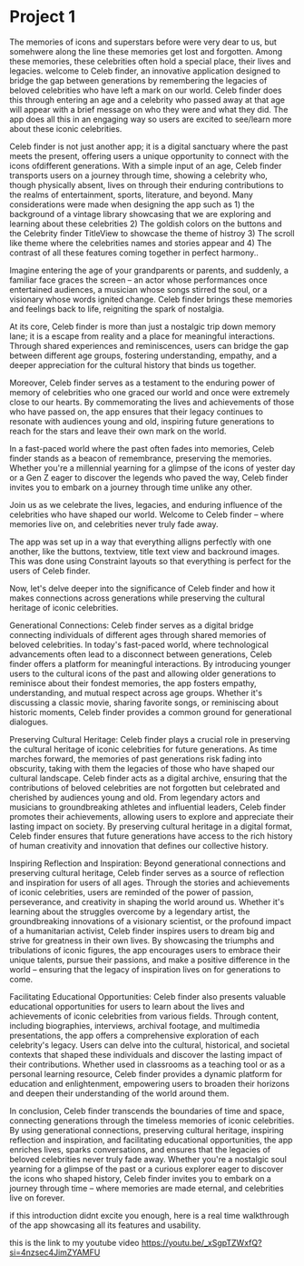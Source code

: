 # Project 1
 The memories of icons and superstars before were very dear to us, but somehwere along the line these memories get lost and forgotten. Among these memories, these celebrities often hold a special place, their lives and legacies. welcome to  Celeb finder, an innovative application designed to bridge the gap between generations by remembering the legacies of beloved celebrities who have left a mark on our world. Celeb finder does this through entering an age and a celebrity who passed away at that age will appear with a brief message on who they were and what they did. The app does all this in an engaging way so users are excited to see/learn more about these iconic celebrities.

Celeb finder is not just another app; it is a digital sanctuary where the past meets the present, offering users a unique opportunity to connect with the icons ofdifferent generations. With a simple input of an age, Celeb finder transports users on a journey through time, showing a celebrity who, though physically absent, lives on through their enduring contributions to the realms of entertainment, sports, literature, and beyond. Many considerations were made when designing the app such as 1) the background of a vintage library showcasing that we are exploring and learning about these celebrities 2) The goldish colors on the buttons and the Celebrity finder TitleView to showcase the theme of histroy 3) The scroll like theme where the celebrities names and stories appear and 4) The contrast of all these features coming together in perfect harmony..

Imagine entering the age of your grandparents or parents, and suddenly, a familiar face graces the screen – an actor whose performances once entertained audiences, a musician whose songs stirred the soul, or a visionary whose words ignited change. Celeb finder brings these memories and feelings back to life, reigniting the spark of nostalgia.

At its core, Celeb finder is more than just a nostalgic trip down memory lane; it is a escape from reality and a place for meaningful interactions. Through shared experiences and reminiscences, users can bridge the gap between different age groups, fostering understanding, empathy, and a deeper appreciation for the cultural history that binds us together.

Moreover, Celeb finder serves as a testament to the enduring power of memory of celebrities who one graced our world and once were extremely close to our hearts. By commemorating the lives and achievements of those who have passed on, the app ensures that their legacy continues to resonate with audiences young and old, inspiring future generations to reach for the stars and leave their own mark on the world.

In a fast-paced world where the past often fades into memories, Celeb finder stands as a beacon of remembrance, preserving the memories. Whether you're a millennial yearning for a glimpse of the icons of yester day or a Gen Z eager to discover the legends who paved the way, Celeb finder invites you to embark on a journey through time unlike any other.

Join us as we celebrate the lives, legacies, and enduring influence of the celebrities who have shaped our world. Welcome to Celeb finder – where memories live on, and celebrities never truly fade away.

The app was set up in a way that everything alligns perfectly with one another, like the buttons, textview, title text view and backround images. This was done using Constraint layouts so that everything is perfect for the users of Celeb finder.

Now, let's delve deeper into the significance of Celeb finder and how it makes connections across generations while preserving the cultural heritage of iconic celebrities.

Generational Connections:
Celeb finder serves as a digital bridge connecting individuals of different ages through shared memories of beloved celebrities. In today's fast-paced world, where technological advancements often lead to a disconnect between generations, Celeb finder offers a platform for meaningful interactions. By introducing younger users to the cultural icons of the past and allowing older generations to reminisce about their fondest memories, the app fosters empathy, understanding, and mutual respect across age groups. Whether it's discussing a classic movie, sharing favorite songs, or reminiscing about historic moments, Celeb finder provides a common ground for generational dialogues.

Preserving Cultural Heritage:
Celeb finder plays a crucial role in preserving the cultural heritage of iconic celebrities for future generations. As time marches forward, the memories of past generations risk fading into obscurity, taking with them the legacies of those who have shaped our cultural landscape. Celeb finder acts as a digital archive, ensuring that the contributions of beloved celebrities are not forgotten but celebrated and cherished by audiences young and old. From legendary actors and musicians to groundbreaking athletes and influential leaders, Celeb finder promotes their achievements, allowing users to explore and appreciate their lasting impact on society. By preserving cultural heritage in a digital format, Celeb finder ensures that future generations have access to the rich history of human creativity and innovation that defines our collective history.

Inspiring Reflection and Inspiration:
Beyond generational connections and preserving cultural heritage, Celeb finder serves as a source of reflection and inspiration for users of all ages. Through the stories and achievements of iconic celebrities, users are reminded of the power of passion, perseverance, and creativity in shaping the world around us. Whether it's learning about the struggles overcome by a legendary artist, the groundbreaking innovations of a visionary scientist, or the profound impact of a humanitarian activist, Celeb finder inspires users to dream big and strive for greatness in their own lives. By showcasing the triumphs and tribulations of iconic figures, the app encourages users to embrace their unique talents, pursue their passions, and make a positive difference in the world – ensuring that the legacy of inspiration lives on for generations to come.

Facilitating Educational Opportunities:
Celeb finder also presents valuable educational opportunities for users to learn about the lives and achievements of iconic celebrities from various fields. Through content, including biographies, interviews, archival footage, and multimedia presentations, the app offers a comprehensive exploration of each celebrity's legacy. Users can delve into the cultural, historical, and societal contexts that shaped these individuals and discover the lasting impact of their contributions. Whether used in classrooms as a teaching tool or as a personal learning resource, Celeb finder provides a dynamic platform for education and enlightenment, empowering users to broaden their horizons and deepen their understanding of the world around them.

In conclusion, Celeb finder transcends the boundaries of time and space, connecting generations through the timeless memories of iconic celebrities. By using generational connections, preserving cultural heritage, inspiring reflection and inspiration, and facilitating educational opportunities, the app enriches lives, sparks conversations, and ensures that the legacies of beloved celebrities never truly fade away. Whether you're a nostalgic soul yearning for a glimpse of the past or a curious explorer eager to discover the icons who shaped history, Celeb finder invites you to embark on a journey through time – where memories are made eternal, and celebrities live on forever.

if this introduction didnt excite you enough, here is a real time walkthrough of the app showcasing all its features and usability.

this is the link to my youtube video https://youtu.be/_xSgpTZWxfQ?si=4nzsec4JimZYAMFU








